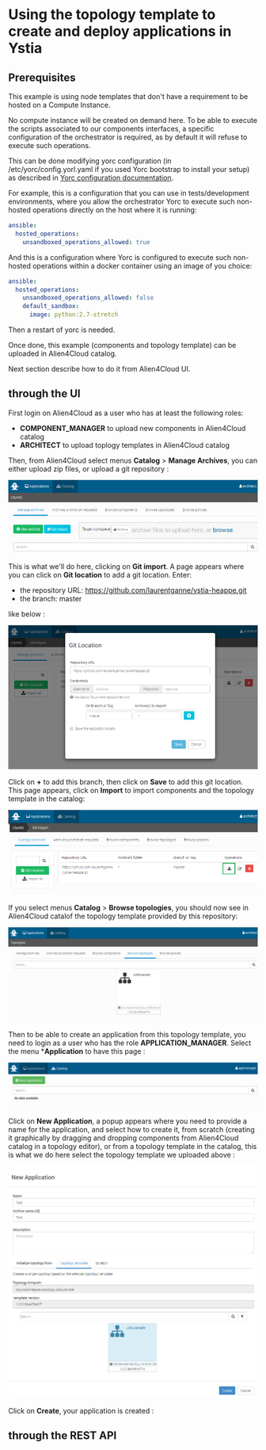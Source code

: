 # Using the topology template to create and deploy applications in Ystia

## Prerequisites

This example is using node templates that don't have a requirement to be hosted on a 
Compute Instance.

No compute instance will be created on demand here. To be able to execute the scripts associated 
to our components interfaces, a specific configuration of the orchestrator is required, as by default it will refuse to execute such operations.

This can be done modifying yorc configuration (in /etc/yorc/config.yorl.yaml if you used Yorc bootstrap to install your setup) as described in [Yorc configuration documentation](https://yorc.readthedocs.io/en/latest/configuration.html#option-ansible-sandbox-hosted-ops-cfg).

For example, this is a configuration that you can use in tests/development environments, where you allow the orchestrator Yorc to execute such non-hosted operations directly on the host where it is running:

```yaml
ansible:
  hosted_operations:
    unsandboxed_operations_allowed: true
```

And this is a configuration where Yorc is configured to execute such non-hosted operations within a docker container using an image of you choice:

```yaml
ansible:
  hosted_operations:
    unsandboxed_operations_allowed: false
    default_sandbox:
      image: python:2.7-stretch
```
Then a restart of yorc is needed.

Once done, this example (components and topology template) can be uploaded in Alien4Cloud catalog.

Next section describe how to do it from Alien4Cloud UI.

## through the UI

First login on Alien4Cloud as a user who has at least the following roles:
* **COMPONENT_MANAGER** to upload new components in Alien4Cloud catalog
* **ARCHITECT** to upload toplogy templates in Alien4Cloud catalog

Then, from Alien4Cloud select menus **Catalog** > **Manage Archives**, you can either upload zip files, or upload a git repository :

![Manage archives](images/1ManageArchivers.PNG)

This is what we'll do here, clicking on **Git import**. A page appears where you can click on **Git location** to add a git location.
Enter:
* the repository URL: https://github.com/laurentganne/ystia-heappe.git
* the branch: master

like below :

![Add git location](images/2AddGitLocation.PNG)


Click on **+** to add this branch, then click on **Save** to add this git location.
This page appears, click on **Import** to import components and the topology template in the catalog:

![Import](images/3ImportLocation.PNG)

If you select menus  **Catalog** > **Browse topologies**, you should now see in Alien4Cloud catalof the topology template provided by this repository:

![Browse topologies](images/4TopologyInCatalog.PNG)

Then to be able to create an application from this topology template, you need to login as a user who has the role **APPLICATION_MANAGER**.
Select the menu ***Application** to have this page :

![New Application](images/5NewApp.PNG)

Click on **New Application**, a popup appears where you need to provide a name for the application, and select how to create it, from scratch (creating it graphically by dragging and dropping components from Alien4Cloud catalog in a topology editor), or from a topology template in the catalog, this is what we do here select the topology template we uploaded above :

![Create Application](images/6NewAppFromTemplate.PNG)

Click on **Create**, your application is created :




## through the REST API
